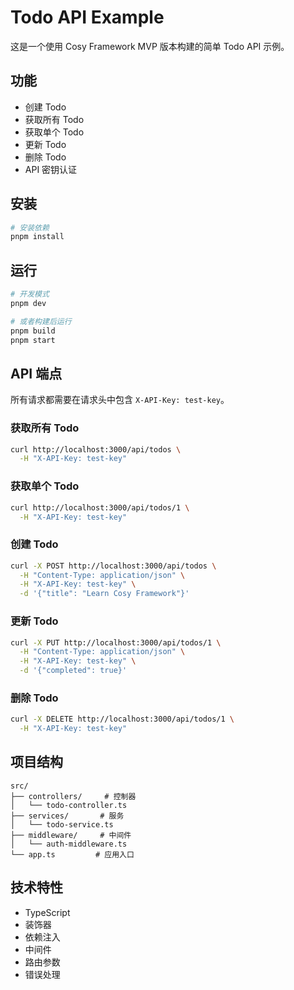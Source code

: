 # Todo API Example

这是一个使用 Cosy Framework MVP 版本构建的简单 Todo API 示例。

## 功能

- 创建 Todo
- 获取所有 Todo
- 获取单个 Todo
- 更新 Todo
- 删除 Todo
- API 密钥认证

## 安装

```bash
# 安装依赖
pnpm install
```

## 运行

```bash
# 开发模式
pnpm dev

# 或者构建后运行
pnpm build
pnpm start
```

## API 端点

所有请求都需要在请求头中包含 `X-API-Key: test-key`。

### 获取所有 Todo

```bash
curl http://localhost:3000/api/todos \
  -H "X-API-Key: test-key"
```

### 获取单个 Todo

```bash
curl http://localhost:3000/api/todos/1 \
  -H "X-API-Key: test-key"
```

### 创建 Todo

```bash
curl -X POST http://localhost:3000/api/todos \
  -H "Content-Type: application/json" \
  -H "X-API-Key: test-key" \
  -d '{"title": "Learn Cosy Framework"}'
```

### 更新 Todo

```bash
curl -X PUT http://localhost:3000/api/todos/1 \
  -H "Content-Type: application/json" \
  -H "X-API-Key: test-key" \
  -d '{"completed": true}'
```

### 删除 Todo

```bash
curl -X DELETE http://localhost:3000/api/todos/1 \
  -H "X-API-Key: test-key"
```

## 项目结构

```
src/
├── controllers/     # 控制器
│   └── todo-controller.ts
├── services/       # 服务
│   └── todo-service.ts
├── middleware/     # 中间件
│   └── auth-middleware.ts
└── app.ts         # 应用入口
```

## 技术特性

- TypeScript
- 装饰器
- 依赖注入
- 中间件
- 路由参数
- 错误处理 
